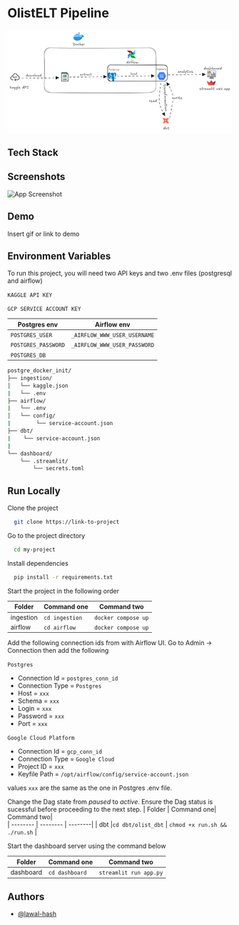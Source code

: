 
# OlistELT Pipeline

![pipeline](images/final_diagram.png)


## Tech Stack





## Screenshots

![App Screenshot](https://via.placeholder.com/468x300?text=App+Screenshot+Here)


## Demo

Insert gif or link to demo



## Environment Variables

To run this project, you will need two API keys and two .env files (postgresql and airflow)


`KAGGLE API KEY`

`GCP SERVICE ACCOUNT KEY`

| Postgres env | Airflow env| 
| -------- | -------- | 
|  `POSTGRES_USER`   |  `_AIRFLOW_WWW_USER_USERNAME`    | 
| `POSTGRES_PASSWORD`    | `_AIRFLOW_WWW_USER_PASSWORD`  | 
|  `POSTGRES_DB` ||

```bash
postgre_docker_init/
├── ingestion/
│   └── kaggle.json
|   └── .env
├── airflow/
|   └── .env
│   └── config/
|        └── service-account.json
├── dbt/
|    └── service-account.json
|
└── dashboard/
    └── .streamlit/
        └── secrets.toml

```
## Run Locally

Clone the project

```bash
  git clone https://link-to-project
```

Go to the project directory

```bash
  cd my-project
```

Install dependencies

```bash
  pip install -r requirements.txt
```

Start the project in the following order

| Folder | Command one| Command two|
| -------- | -------- | --------|
|  ingestion |  `cd ingestion`    | `docker compose up` |
| airflow    | `cd airflow`  | `docker compose up`|

Add the following connection ids from with Airflow UI. Go to Admin -> Connection then add the following

`Postgres`
* Connection Id = `postgres_conn_id`
* Connection Type = `Postgres`
* Host = `xxx`
* Schema = `xxx`
* Login = `xxx`
* Password = `xxx`
*  Port = `xxx`

`Google Cloud Platform`

* Connection Id = `gcp_conn_id`
* Connection Type = `Google Cloud`
* Project ID = `xxx`
* Keyfile Path = `/opt/airflow/config/service-account.json`

values `xxx` are the same as the one in Postgres .env file.


Change the Dag state from *paused* to *active*. Ensure the Dag status is sucessful before proceeding to the next step.
| Folder | Command one| Command two|  
| -------- | -------- | --------|
|  dbt |`cd dbt/olist_dbt` | `chmod +x run.sh && ./run.sh` | 

Start the dashboard server using the command below

| Folder | Command one| Command two|
--------|--------|--------|
|dashboard |`cd dashboard` | `streamlit run app.py`|

## Authors

- [@lawal-hash](https://github.com/lawal-hash)

